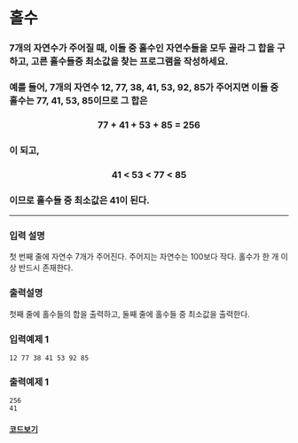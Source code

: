 # 홀수

### 7개의 자연수가 주어질 때, 이들 중 홀수인 자연수들을 모두 골라 그 합을 구하고, 고른 홀수들중 최소값을 찾는 프로그램을 작성하세요.

### 예를 들어, 7개의 자연수 12, 77, 38, 41, 53, 92, 85가 주어지면 이들 중 홀수는 77, 41, 53, 85이므로 그 합은

### <div align="center">77 + 41 + 53 + 85 = 256</div>

### 이 되고,

### <div align="center">41 < 53 < 77 < 85</div>

### 이므로 홀수들 중 최소값은 41이 된다.

---

### 입력 설명

첫 번째 줄에 자연수 7개가 주어진다. 주어지는 자연수는 100보다 작다. 홀수가 한 개 이상 반드시 존재한다.

### 출력설명

첫째 줄에 홀수들의 합을 출력하고, 둘째 줄에 홀수들 중 최소값을 출력한다.

### 입력예제 1

```
12 77 38 41 53 92 85
```

### 출력예제 1

```
256
41
```

#### [코드보기](./solution.js)
